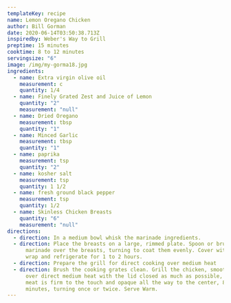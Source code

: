 ```yaml
---
templateKey: recipe
name: Lemon Oregano Chicken
author: Bill Gorman
date: 2020-06-14T03:50:38.713Z
inspiredby: Weber's Way to Grill
preptime: 15 minutes
cooktime: 8 to 12 minutes
servingsize: "6"
image: /img/my-gorma18.jpg
ingredients:
  - name: Extra virgin olive oil
    measurement: c
    quantity: 1/4
  - name: Finely Grated Zest and Juice of Lemon
    quantity: "2"
    measurement: "null"
  - name: Dried Oregano
    measurement: tbsp
    quantity: "1"
  - name: Minced Garlic
    measurement: tbsp
    quantity: "1"
  - name: paprika
    measurement: tsp
    quantity: "2"
  - name: kosher salt
    measurement: tsp
    quantity: 1 1/2
  - name: fresh ground black pepper
    measurement: tsp
    quantity: 1/2
  - name: Skinless Chicken Breasts
    quantity: "6"
    measurement: "null"
directions:
  - direction: In a medium bowl whisk the marinade ingredients.
  - direction: Place the breasts on a large, rimmed plate. Spoon or brush the
      marinade over the breasts, turning to coat them evenly. Cover with plastic
      wrap and refrigerate for 1 to 2 hours.
  - direction: Prepare the grill for direct cooking over medium heat
  - direction: Brush the cooking grates clean. Grill the chicken, smooth side down,
      over direct medium heat with the lid closed as much as possible, until the
      meat is firm to the touch and opaque all the way to the center, 8 to 12
      minutes, turning once or twice. Serve Warm.
---
```

